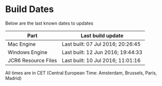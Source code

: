 # Build Dates

Below are the last known dates to updates

Part | Last build update
-----|-----
Mac Engine | Last built: 07 Jul 2016; 20:26:45
Windows Engine | Last built: 12 Jun 2016; 19:44:33
JCR6 Resource Files | Last built: 10 Jul 2016; 11:01:16
All times are in CET (Central European Time: Amsterdam, Brussels, Paris, Madrid)



